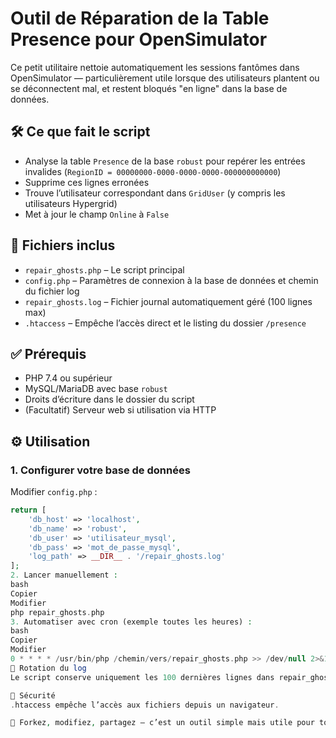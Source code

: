 # Outil de Réparation de la Table Presence pour OpenSimulator

Ce petit utilitaire nettoie automatiquement les sessions fantômes dans OpenSimulator — particulièrement utile lorsque des utilisateurs plantent ou se déconnectent mal, et restent bloqués "en ligne" dans la base de données.

## 🛠️ Ce que fait le script

- Analyse la table `Presence` de la base `robust` pour repérer les entrées invalides (`RegionID = 00000000-0000-0000-0000-000000000000`)
- Supprime ces lignes erronées
- Trouve l’utilisateur correspondant dans `GridUser` (y compris les utilisateurs Hypergrid)
- Met à jour le champ `Online` à `False`

## 📂 Fichiers inclus

- `repair_ghosts.php` – Le script principal
- `config.php` – Paramètres de connexion à la base de données et chemin du fichier log
- `repair_ghosts.log` – Fichier journal automatiquement géré (100 lignes max)
- `.htaccess` – Empêche l’accès direct et le listing du dossier `/presence`

## ✅ Prérequis

- PHP 7.4 ou supérieur
- MySQL/MariaDB avec base `robust`
- Droits d’écriture dans le dossier du script
- (Facultatif) Serveur web si utilisation via HTTP

## ⚙️ Utilisation

### 1. Configurer votre base de données

Modifier `config.php` :

```php
return [
    'db_host' => 'localhost',
    'db_name' => 'robust',
    'db_user' => 'utilisateur_mysql',
    'db_pass' => 'mot_de_passe_mysql',
    'log_path' => __DIR__ . '/repair_ghosts.log'
];
2. Lancer manuellement :
bash
Copier
Modifier
php repair_ghosts.php
3. Automatiser avec cron (exemple toutes les heures) :
bash
Copier
Modifier
0 * * * * /usr/bin/php /chemin/vers/repair_ghosts.php >> /dev/null 2>&1
🔁 Rotation du log
Le script conserve uniquement les 100 dernières lignes dans repair_ghosts.log.

🔐 Sécurité
.htaccess empêche l’accès aux fichiers depuis un navigateur.

🧡 Forkez, modifiez, partagez — c’est un outil simple mais utile pour toute grille OpenSim.
